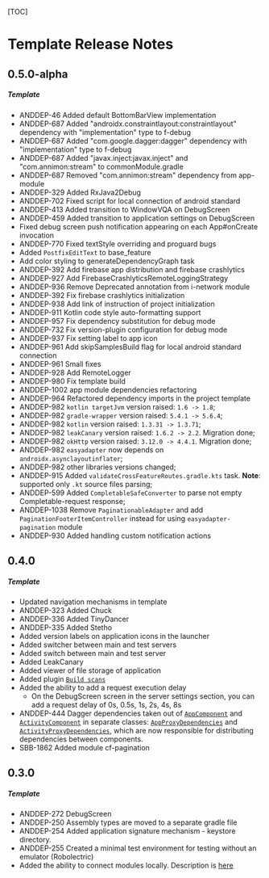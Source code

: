 [TOC]
# Template Release Notes
## 0.5.0-alpha
##### Template
* ANDDEP-46 Added default BottomBarView implementation
* ANDDEP-687 Added "androidx.constraintlayout:constraintlayout" dependency with "implementation" type to f-debug
* ANDDEP-687 Added "com.google.dagger:dagger" dependency with "implementation" type to f-debug
* ANDDEP-687 Added "javax.inject:javax.inject" and "com.annimon:stream" to commonModule.gradle
* ANDDEP-687 Removed "com.annimon:stream" dependency from app-module
* ANDDEP-329 Added RxJava2Debug
* ANDDEP-702 Fixed script for local connection of android standard
* ANDDEP-413 Added transition to WindowVQA on DebugScreen
* ANDDEP-459 Added transition to application settings on DebugScreen
* Fixed debug screen push notification appearing on each App#onCreate invocation
* ANDDEP-770 Fixed textStyle overriding and proguard bugs
* Added `PostfixEditText` to base_feature
* Add color styling to generateDependencyGraph task
* ANDDEP-392 Add firebase app distribution and firebase crashlytics
* ANDDEP-927 Add FirebaseCrashlyticsRemoteLoggingStrategy
* ANDDEP-936 Remove Deprecated annotation from i-network module
* ANDDEP-392 Fix firebase crashlytics initialization
* ANDDEP-938 Add link of instruction of project initialization
* ANDDEP-911 Kotlin code style auto-formatting support
* ANDDEP-957 Fix dependency substitution for debug mode
* ANDDEP-732 Fix version-plugin configuration for debug mode
* ANDDEP-937 Fix setting label to app icon
* ANDDEP-961 Add skipSamplesBuild flag for local android standard connection
* ANDDEP-961 Small fixes
* ANDDEP-928 Add RemoteLogger
* ANDDEP-980 Fix template build
* ANDDEP-1002 app module dependencies refactoring
* ANDDEP-964 Refactored dependency imports in the project template
* ANDDEP-982 `kotlin targetJvm` version raised: `1.6 -> 1.8`;
* ANDDEP-982 `gradle-wrapper` version raised: `5.4.1 -> 5.6.4`;
* ANDDEP-982 `kotlin` version raised: `1.3.31 -> 1.3.71`;
* ANDDEP-982 `leakCanary` version raised: `1.6.2 -> 2.2`. Migration done;
* ANDDEP-982 `okHttp` version raised: `3.12.0 -> 4.4.1`. Migration done;
* ANDDEP-982 `easyadapter` now depends on `androidx.asynclayoutinflater`;
* ANDDEP-982 other libraries versions changed;
* ANDDEP-915 Added `validateCrossFeatureRoutes.gradle.kts` task. **Note**: supported only `.kt` source files parsing;
* ANDDEP-599 Added `CompletableSafeConverter` to parse not empty Completable-request response;
* ANDDEP-1038 Remove `PaginationableAdapter` and add
  `PaginationFooterItemController` instead for using
  `easyadapter-pagination` module
* ANDDEP-930 Added handling custom notification actions
## 0.4.0
##### Template
* Updated navigation mechanisms in template
* ANDDEP-323 Added Chuck
* ANDDEP-336 Added TinyDancer
* ANDDEP-335 Added Stetho
* Added version labels on application icons in the launcher
* Added switcher between main and test servers
* Added switch between main and test server
* Added LeakCanary
* Added viewer of file storage of application
* Added plugin [`Build scans`](https://guides.gradle.org/creating-build-scans/)
* Added the ability to add a request execution delay
  * On the DebugScreen screen in the server settings section, you can add a request delay of 0s, 0.5s, 1s, 2s, 4s, 8s
* ANDDEP-444 Dagger dependencies taken out of
  [`AppComponent`](base_feature/src/main/java/ru/surfstudio/standard/application/app/di/AppComponent.kt)
  and
  [`ActivityComponent`](base_feature/src/main/java/ru/surfstudio/standard/ui/activity/di/ActivityComponent.kt)
  in separate classes:
  [`AppProxyDependencies`](base_feature/src/main/java/ru/surfstudio/standard/application/app/di/AppProxyDependencies.kt)
  and
  [`ActivityProxyDependencies`](base_feature/src/main/java/ru/surfstudio/standard/ui/activity/di/ActivityProxyDependencies.kt),
  which are now responsible for distributing dependencies between
  components.
* SBB-1862 Added module cf-pagination

## 0.3.0
##### Template
* ANDDEP-272 DebugScreen
* ANDDEP-250 Assembly types are moved to a separate gradle file
* ANDDEP-254 Added application signature mechanism - keystore directory.
* ANDDEP-255 Created a minimal test environment for testing without an emulator (Robolectric)
* Added the ability to connect modules locally. Description is
  [here](android-standard/README.md)
